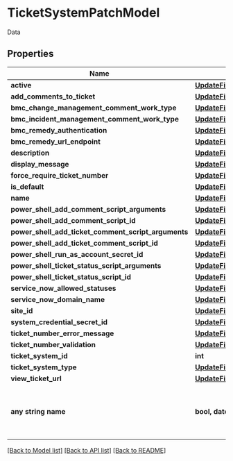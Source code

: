 # TicketSystemPatchModel

Data

## Properties
Name | Type | Description | Notes
------------ | ------------- | ------------- | -------------
**active** | [**UpdateFieldValueOfBoolean**](UpdateFieldValueOfBoolean.md) |  | [optional] 
**add_comments_to_ticket** | [**UpdateFieldValueOfBoolean**](UpdateFieldValueOfBoolean.md) |  | [optional] 
**bmc_change_management_comment_work_type** | [**UpdateFieldValueOfOptionalBmcChangeManagementCommentWorkType**](UpdateFieldValueOfOptionalBmcChangeManagementCommentWorkType.md) |  | [optional] 
**bmc_incident_management_comment_work_type** | [**UpdateFieldValueOfOptionalBmcIncidentManagementCommentWorkType**](UpdateFieldValueOfOptionalBmcIncidentManagementCommentWorkType.md) |  | [optional] 
**bmc_remedy_authentication** | [**UpdateFieldValueOfString**](UpdateFieldValueOfString.md) |  | [optional] 
**bmc_remedy_url_endpoint** | [**UpdateFieldValueOfString**](UpdateFieldValueOfString.md) |  | [optional] 
**description** | [**UpdateFieldValueOfString**](UpdateFieldValueOfString.md) |  | [optional] 
**display_message** | [**UpdateFieldValueOfString**](UpdateFieldValueOfString.md) |  | [optional] 
**force_require_ticket_number** | [**UpdateFieldValueOfForceRequireTicketSystemOptions**](UpdateFieldValueOfForceRequireTicketSystemOptions.md) |  | [optional] 
**is_default** | [**UpdateFieldValueOfBoolean**](UpdateFieldValueOfBoolean.md) |  | [optional] 
**name** | [**UpdateFieldValueOfString**](UpdateFieldValueOfString.md) |  | [optional] 
**power_shell_add_comment_script_arguments** | [**UpdateFieldValueOfString**](UpdateFieldValueOfString.md) |  | [optional] 
**power_shell_add_comment_script_id** | [**UpdateFieldValueOfOptionalInt32**](UpdateFieldValueOfOptionalInt32.md) |  | [optional] 
**power_shell_add_ticket_comment_script_arguments** | [**UpdateFieldValueOfString**](UpdateFieldValueOfString.md) |  | [optional] 
**power_shell_add_ticket_comment_script_id** | [**UpdateFieldValueOfOptionalInt32**](UpdateFieldValueOfOptionalInt32.md) |  | [optional] 
**power_shell_run_as_account_secret_id** | [**UpdateFieldValueOfOptionalInt32**](UpdateFieldValueOfOptionalInt32.md) |  | [optional] 
**power_shell_ticket_status_script_arguments** | [**UpdateFieldValueOfString**](UpdateFieldValueOfString.md) |  | [optional] 
**power_shell_ticket_status_script_id** | [**UpdateFieldValueOfOptionalInt32**](UpdateFieldValueOfOptionalInt32.md) |  | [optional] 
**service_now_allowed_statuses** | [**UpdateFieldValueOfString**](UpdateFieldValueOfString.md) |  | [optional] 
**service_now_domain_name** | [**UpdateFieldValueOfString**](UpdateFieldValueOfString.md) |  | [optional] 
**site_id** | [**UpdateFieldValueOfOptionalInt32**](UpdateFieldValueOfOptionalInt32.md) |  | [optional] 
**system_credential_secret_id** | [**UpdateFieldValueOfOptionalInt32**](UpdateFieldValueOfOptionalInt32.md) |  | [optional] 
**ticket_number_error_message** | [**UpdateFieldValueOfString**](UpdateFieldValueOfString.md) |  | [optional] 
**ticket_number_validation** | [**UpdateFieldValueOfString**](UpdateFieldValueOfString.md) |  | [optional] 
**ticket_system_id** | **int** | TicketSystemId | [optional] 
**ticket_system_type** | [**UpdateFieldValueOfTicketSystemTypes**](UpdateFieldValueOfTicketSystemTypes.md) |  | [optional] 
**view_ticket_url** | [**UpdateFieldValueOfString**](UpdateFieldValueOfString.md) |  | [optional] 
**any string name** | **bool, date, datetime, dict, float, int, list, str, none_type** | any string name can be used but the value must be the correct type | [optional]

[[Back to Model list]](../README.md#documentation-for-models) [[Back to API list]](../README.md#documentation-for-api-endpoints) [[Back to README]](../README.md)


